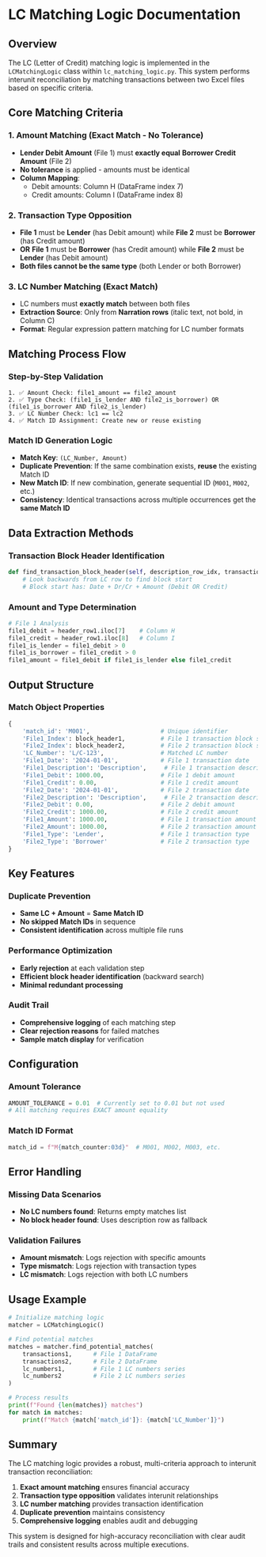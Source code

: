 # LC Matching Logic Documentation

## Overview
The LC (Letter of Credit) matching logic is implemented in the `LCMatchingLogic` class within `lc_matching_logic.py`. This system performs interunit reconciliation by matching transactions between two Excel files based on specific criteria.

## Core Matching Criteria

### 1. **Amount Matching** (Exact Match - No Tolerance)
- **Lender Debit Amount** (File 1) must **exactly equal** **Borrower Credit Amount** (File 2)
- **No tolerance** is applied - amounts must be identical
- **Column Mapping**: 
  - Debit amounts: Column H (DataFrame index 7)
  - Credit amounts: Column I (DataFrame index 8)

### 2. **Transaction Type Opposition**
- **File 1** must be **Lender** (has Debit amount) while **File 2** must be **Borrower** (has Credit amount)
- **OR** **File 1** must be **Borrower** (has Credit amount) while **File 2** must be **Lender** (has Debit amount)
- **Both files cannot be the same type** (both Lender or both Borrower)

### 3. **LC Number Matching** (Exact Match)
- LC numbers must **exactly match** between both files
- **Extraction Source**: Only from **Narration rows** (italic text, not bold, in Column C)
- **Format**: Regular expression pattern matching for LC number formats

## Matching Process Flow

### **Step-by-Step Validation**
```
1. ✅ Amount Check: file1_amount == file2_amount
2. ✅ Type Check: (file1_is_lender AND file2_is_borrower) OR (file1_is_borrower AND file2_is_lender)
3. ✅ LC Number Check: lc1 == lc2
4. ✅ Match ID Assignment: Create new or reuse existing
```

### **Match ID Generation Logic**
- **Match Key**: `(LC_Number, Amount)`
- **Duplicate Prevention**: If the same combination exists, **reuse** the existing Match ID
- **New Match ID**: If new combination, generate sequential ID (`M001`, `M002`, etc.)
- **Consistency**: Identical transactions across multiple occurrences get the **same Match ID**

## Data Extraction Methods

### **Transaction Block Header Identification**
```python
def find_transaction_block_header(self, description_row_idx, transactions_df):
    # Look backwards from LC row to find block start
    # Block start has: Date + Dr/Cr + Amount (Debit OR Credit)
```



### **Amount and Type Determination**
```python
# File 1 Analysis
file1_debit = header_row1.iloc[7]    # Column H
file1_credit = header_row1.iloc[8]   # Column I
file1_is_lender = file1_debit > 0
file1_is_borrower = file1_credit > 0
file1_amount = file1_debit if file1_is_lender else file1_credit
```

## Output Structure

### **Match Object Properties**
```python
{
    'match_id': 'M001',                    # Unique identifier
    'File1_Index': block_header1,          # File 1 transaction block start
    'File2_Index': block_header2,          # File 2 transaction block start
    'LC_Number': 'L/C-123',                # Matched LC number
    'File1_Date': '2024-01-01',            # File 1 transaction date
    'File1_Description': 'Description',     # File 1 transaction description
    'File1_Debit': 1000.00,                # File 1 debit amount
    'File1_Credit': 0.00,                  # File 1 credit amount
    'File2_Date': '2024-01-01',            # File 2 transaction date
    'File2_Description': 'Description',     # File 2 transaction description
    'File2_Debit': 0.00,                   # File 2 debit amount
    'File2_Credit': 1000.00,               # File 2 credit amount
    'File1_Amount': 1000.00,               # File 1 transaction amount
    'File2_Amount': 1000.00,               # File 2 transaction amount
    'File1_Type': 'Lender',                # File 1 transaction type
    'File2_Type': 'Borrower'               # File 2 transaction type
}
```

## Key Features

### **Duplicate Prevention**
- **Same LC + Amount** = **Same Match ID**
- **No skipped Match IDs** in sequence
- **Consistent identification** across multiple file runs

### **Performance Optimization**
- **Early rejection** at each validation step
- **Efficient block header identification** (backward search)
- **Minimal redundant processing**

### **Audit Trail**
- **Comprehensive logging** of each matching step
- **Clear rejection reasons** for failed matches
- **Sample match display** for verification

## Configuration

### **Amount Tolerance**
```python
AMOUNT_TOLERANCE = 0.01  # Currently set to 0.01 but not used
# All matching requires EXACT amount equality
```

### **Match ID Format**
```python
match_id = f"M{match_counter:03d}"  # M001, M002, M003, etc.
```

## Error Handling

### **Missing Data Scenarios**
- **No LC numbers found**: Returns empty matches list
- **No block header found**: Uses description row as fallback

### **Validation Failures**
- **Amount mismatch**: Logs rejection with specific amounts
- **Type mismatch**: Logs rejection with transaction types
- **LC mismatch**: Logs rejection with both LC numbers

## Usage Example

```python
# Initialize matching logic
matcher = LCMatchingLogic()

# Find potential matches
matches = matcher.find_potential_matches(
    transactions1,      # File 1 DataFrame
    transactions2,      # File 2 DataFrame
    lc_numbers1,        # File 1 LC numbers series
    lc_numbers2         # File 2 LC numbers series
)

# Process results
print(f"Found {len(matches)} matches")
for match in matches:
    print(f"Match {match['match_id']}: {match['LC_Number']}")
```

## Summary

The LC matching logic provides a robust, multi-criteria approach to interunit transaction reconciliation:

1. **Exact amount matching** ensures financial accuracy
2. **Transaction type opposition** validates interunit relationships
3. **LC number matching** provides transaction identification
4. **Duplicate prevention** maintains consistency
5. **Comprehensive logging** enables audit and debugging

This system is designed for high-accuracy reconciliation with clear audit trails and consistent results across multiple executions.
